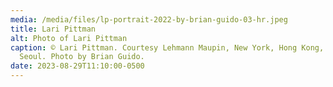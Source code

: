 ```yaml
---
media: /media/files/lp-portrait-2022-by-brian-guido-03-hr.jpeg
title: Lari Pittman
alt: Photo of Lari Pittman
caption: © Lari Pittman. Courtesy Lehmann Maupin, New York, Hong Kong, and
  Seoul. Photo by Brian Guido.
date: 2023-08-29T11:10:00-0500
---
```

